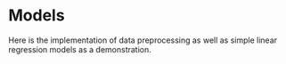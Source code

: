 # Models

Here is the implementation of data preprocessing as well as simple linear regression models as a demonstration.
